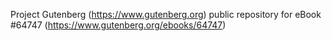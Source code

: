 Project Gutenberg (https://www.gutenberg.org) public repository for
eBook #64747 (https://www.gutenberg.org/ebooks/64747)
